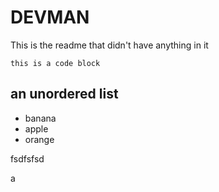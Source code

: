 # DEVMAN

This is the readme that didn't have anything in it

```
this is a code block
```
## an unordered list

* banana
* apple
* orange

fsdfsfsd

a